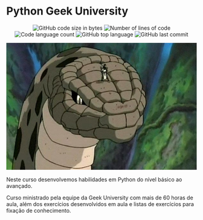 # Python Geek University

<p align="center">
	<img alt="GitHub code size in bytes" src="https://img.shields.io/github/languages/code-size/ldsleticia/python_geek_university?" />
	<img alt="Number of lines of code" src="https://img.shields.io/tokei/lines/github/ldsleticia/python_geek_university?" />
	<img alt="Code language count" src="https://img.shields.io/github/languages/count/ldsleticia/python_geek_university?" />
	<img alt="GitHub top language" src="https://img.shields.io/github/languages/top/ldsleticia/python_geek_university?" />
	<img alt="GitHub last commit" src="https://img.shields.io/github/last-commit/ldsleticia/python_geek_university?color=blue" />
</p>

<p align="center">
  <img alt="Orochimaru em cima de uma cobra" src="https://github.com/ldsleticia/python_geek_university/blob/main/img/orochimaru.jpg" />
</p>

Neste curso desenvolvemos habilidades em Python do nível básico ao avançado.

Curso ministrado pela equipe da Geek University com mais de 60 horas de aula, além dos exercícios
desenvolvidos em aula e listas de exercícios para fixação de conhecimento.